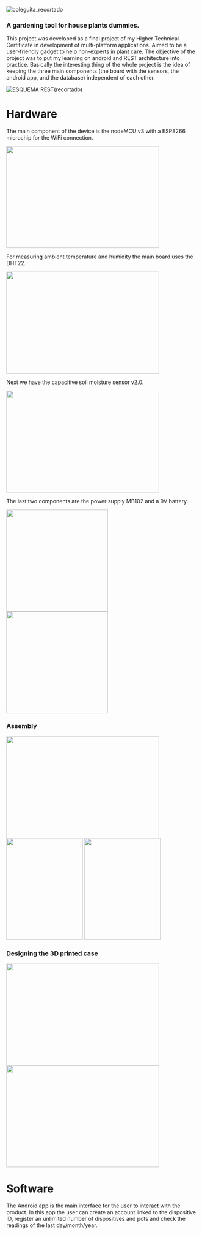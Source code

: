 ![coleguita_recortado](https://user-images.githubusercontent.com/104777178/205708178-5c402931-34a3-4a97-b327-707c1ae15942.png)
### A gardening tool for house plants dummies.

This project was developed as a final project of my Higher Technical Certificate in development of multi-platform applications. Aimed to be a user-friendly gadget
to help non-experts in plant care. The objective of the project was to put my learning on android and REST architecture into practice. 
Basically the interesting thing of the whole project is the idea of keeping the three main components (the board with the sensors, the android app, and the database)
independent of each other.

![ESQUEMA REST(recortado)](https://user-images.githubusercontent.com/104777178/207394025-697be728-7096-4b8c-ac35-af793dfc306b.png)

# Hardware

The main component of the device is the nodeMCU v3 with a ESP8266 microchip for the WiFi connection.

  <img src= "https://user-images.githubusercontent.com/104777178/207998554-18305bbb-8835-46b4-b9ea-303be09b1ffb.JPG" width="400" height="266"/>


For measuring ambient temperature and humidity the main board uses the DHT22.

  <img src= "https://user-images.githubusercontent.com/104777178/207998750-85e7f0fb-6437-4b71-bdee-c3f81b015b29.jpg" width="400" height="266"/>
  
Next we have the capacitive soil moisture sensor v2.0.

  <img src= "https://user-images.githubusercontent.com/104777178/208001027-72459345-d642-427f-8ac9-5c4ef9058ec6.jpg" width="400" height="266"/>
  
The last two components are the power supply MB102 and a 9V battery.
<p float="left">
  <img src= "https://user-images.githubusercontent.com/104777178/208714764-59333f8c-eef6-4fd3-aeb2-b2c1a38f31ac.jpg" width="266" height="266"/>

  <img src= "https://user-images.githubusercontent.com/104777178/208714776-e844bb18-03d6-424c-ae03-2a6dcc2ca395.jpg" width="266" height="266"/>
</p>

### Assembly

<p float="left">
  <img src= "https://user-images.githubusercontent.com/104777178/208717640-a30d68a9-dcab-4151-80fc-2774b6e6dcb6.jpg" width="400" height="266"/>
  <img src= "https://user-images.githubusercontent.com/104777178/208718389-c43a5b04-babb-46b4-9d91-9393185f5c24.jpg" width="200" height="266"/>
  <img src= "https://user-images.githubusercontent.com/104777178/222774524-22aedb1e-9b87-4ee5-83d5-d2148df9f40b.PNG" width="200" height="266"/>
</p>

### Designing the 3D printed case
<p float="left">
  <img src= "https://user-images.githubusercontent.com/104777178/208721249-14a988fd-644b-4418-8a61-5a4c0e813bc2.png" width="400" height="266"/>
  <img src= "https://user-images.githubusercontent.com/104777178/208721400-6e50a7ea-4bfa-4be2-8823-0dc2e1821c02.jpg" width="400" height="266"/>
</p>

# Software

The Android app is the main interface for the user to interact with the product. In this app the user can create an account linked to the dispositive ID, register an unlimited number of dispositives and pots and check the readings of the last day/month/year.


